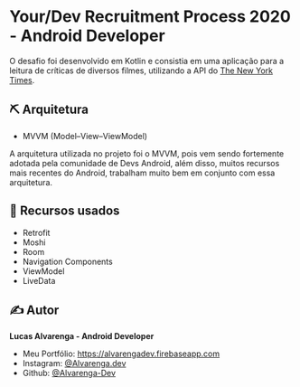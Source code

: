 # Your/Dev Recruitment Process 2020 - Android Developer

O desafio foi desenvolvido em Kotlin e consistia em uma aplicação para a leitura de críticas de diversos filmes, utilizando a API do [The New York Times](https://developer.nytimes.com).

## ⛏️ Arquitetura 

- MVVM (Model–View–ViewModel)

A arquitetura utilizada no projeto foi o MVVM, pois vem sendo fortemente adotada pela comunidade de Devs Android, além disso, muitos recursos mais recentes do Android, trabalham muito bem em conjunto com essa arquitetura.

## 📝 Recursos usados 

- Retrofit
- Moshi
- Room
- Navigation Components
- ViewModel
- LiveData

## ✍️ Autor

**Lucas Alvarenga - Android Developer**

- Meu Portfólio: https://alvarengadev.firebaseapp.com
- Instagram: [@Alvarenga.dev](https://www.instagram.com/alvarenga.dev/)
- Github: [@Alvarenga-Dev](https://github.com/Alvarenga-Dev)
